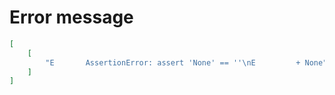 # Error message

```json
[
    [
        "E       AssertionError: assert 'None' == ''\nE         + None"
    ]
]
```
